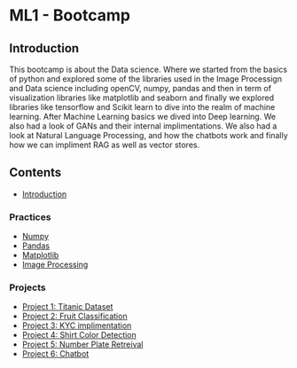 # ML1 - Bootcamp

## Introduction
This bootcamp is about the Data science. Where we started from the basics of python and explored some of the libraries used in the Image Processign and Data science including openCV, numpy, pandas and then in term of visualization libraries like matplotlib and seaborn and finally we explored libraries like tensorflow and Scikit learn to dive into the realm of machine learning. After Machine Learning basics we dived into Deep learning. We also had a look of GANs and their internal implimentations. We also had a look at Natural Language Processing, and how the chatbots work and finally how we can impliment RAG as well as vector stores.

## Contents
- [Introduction](README.md)

### Practices
- [Numpy]()
- [Pandas]()
- [Matplotlib]()
- [Image Processing]()

### Projects
- [Project 1: Titanic Dataset]()
- [Project 2: Fruit Classification]()
- [Project 3: KYC implimentation]()
- [Project 4: Shirt Color Detection]()
- [Project 5: Number Plate Retreival]()
- [Project 6: Chatbot]()
